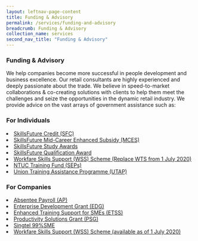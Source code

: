 ```yaml
---
layout: leftnav-page-content
title: Funding & Advisory
permalink: /services/funding-and-advisory
breadcrumb: Funding & Advisory
collection_name: services
second_nav_title: "Funding & Advisory"
---
```


<h3>Funding & Advisory</h3>

<p>We help companies become more successful in people development and business excellence. Our retail consultants are highly experienced and deeply passionate about the trade. We believe in speed-to-market collaborations & co-creating solutions with clients to help them meet the challenges and seize the opportunities in the dynamic retail industry. We provide advice on the vast arrays of government assistance such as:</p>

<h3>For Individuals</h3>
<li><a href="/services/funding-and-advisory/skillsfuture-credit">SkillsFuture Credit (SFC)</a></li>
<li><a href="/services/funding-and-advisory/skillsfuture-midcareer-enhanced-subsidy">SkillsFuture Mid-Career Enhanced Subsidy (MCES)</a></li>
<li><a href="/services/funding-and-advisory/skillsfuture-study-awards">SkillsFuture Study Awards</a></li>
<li><a href="/services/funding-and-advisory/skillsfuture-qualification-award">SkillsFuture Qualification Award</a></li>
<li><a href="/services/funding-and-advisory/workfare-skills-support-wss">Workfare Skills Support (WSS) Scheme (Replace WTS from 1 July 2020)</a></li>
<li><a href="/services/funding-and-advisory/ntuc-training-fund">NTUC Training Fund (SEPs)</a></li>
<li><a href="/services/funding-and-advisory/utap">Union Training Assistance Programme (UTAP)</a></li>

<h3>For Companies</h3>
<li><a href="/services/funding-and-advisory/absentee-payroll-ap">Absentee Payroll (AP)</a></li>
<li><a href="/services/funding-and-advisory/edg">Enterprise Development Grant (EDG)</a></li>
<li><a href="/services/funding-and-advisory/etss">Enhanced Training Support for SMEs (ETSS)</a></li>
<li><a href="/services/funding-and-advisory/psg">Productivity Solutions Grant (PSG)</a></li>
<li><a href="/services/funding-and-advisory/singtel-99sme">Singtel 99%SME</a></li>
<li><a href="/services/funding-and-advisory/workfare-skills-support-wss">Workfare Skills Support (WSS) Scheme (available as of 1 July 2020)</a></li>
